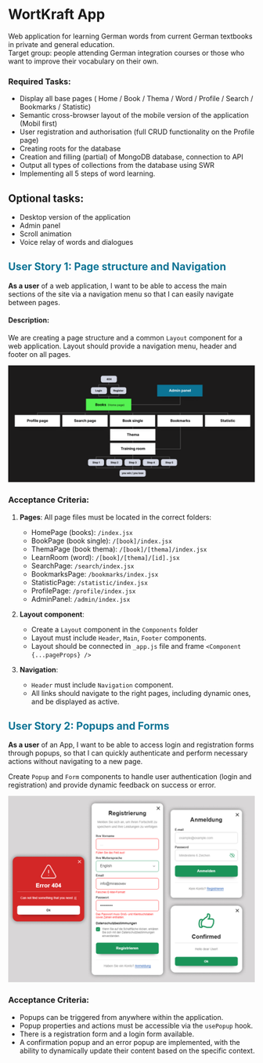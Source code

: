 # WortKraft App

Web application for learning German words from current German textbooks in private and general education. <br> Target group: people attending German
integration courses or those who want to improve their vocabulary on their own.

### Required Tasks:

- Display all base pages ( Home / Book / Thema / Word / Profile / Search / Bookmarks / Statistic)
- Semantic cross-browser layout of the mobile version of the application (Mobil first)
- User registration and authorisation (full CRUD functionality on the Profile page)
- Creating roots for the database
- Creation and filling (partial) of MongoDB database, connection to API
- Output all types of collections from the database using SWR
- Implementing all 5 steps of word learning.

## Optional tasks:

- Desktop version of the application
- Admin panel
- Scroll animation
- Voice relay of words and dialogues

## <b style="color:#0C7495;">User Story 1: Page structure and Navigation</b>

<strong>As a user</strong> of a web application, I want to be able to access the main sections of the site via a navigation menu so that I can easily
navigate between pages.

#### Description:

We are creating a page structure and a common `Layout` component for a web application. Layout should provide a navigation menu, header and footer on
all pages.

![Project Structure](./public/readme-images/structure.png)

### Acceptance Criteria:

1. **Pages**: All page files must be located in the correct folders:

   - HomePage (books): `/index.jsx`
   - BookPage (book single): `/[book]/index.jsx`
   - ThemaPage (book thema): `/[book]/[thema]/index.jsx`
   - LearnRoom (word): `/[book]/[thema]/[id].jsx`
   - SearchPage: `/search/index.jsx`
   - BookmarksPage: `/bookmarks/index.jsx`
   - StatisticPage: `/statistic/index.jsx`
   - ProfilePage: `/profile/index.jsx`
   - AdminPanel: `/admin/index.jsx`

2. **Layout component**:

   - Create a `Layout` component in the `Components` folder
   - Layout must include `Header`, `Main`, `Footer` components.
   - Layout should be connected in `_app.js` file and frame `<Component {...pageProps} />`

3. **Navigation**:

   - `Header` must include `Navigation` component.
   - All links should navigate to the right pages, including dynamic ones, and be displayed as active.

## <b style="color:#0C7495;">User Story 2: Popups and Forms</b>

<strong>As a user</strong> of an App, I want to be able to access login and registration forms through popups, so that I can quickly authenticate and
perform necessary actions without navigating to a new page.

Create `Popup` and `Form` components to handle user authentication (login and registration) and provide dynamic feedback on success or error.

![Project Structure](./public/readme-images/popups.jpg)

### Acceptance Criteria:

- Popups can be triggered from anywhere within the application.
- Popup properties and actions must be accessible via the `usePopup` hook.
- There is a registration form and a login form available.
- A confirmation popup and an error popup are implemented, with the ability to dynamically update their content based on the specific context.
